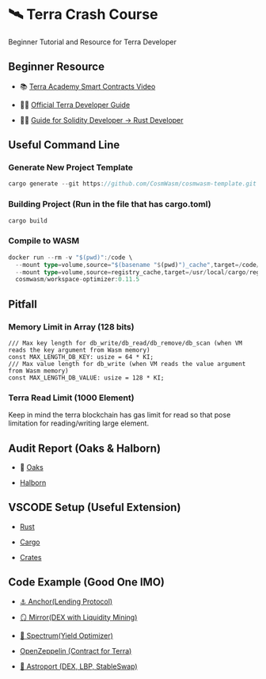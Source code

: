 # 🛰️ Terra Crash Course
Beginner Tutorial and Resource for Terra Developer

## Beginner Resource 

- 📚 [Terra Academy Smart Contracts Video](https://academy.terra.money/courses/cosmwasm-smart-contracts-i)

- 👨‍💻 [Official Terra Developer Guide](https://docs.terra.money/Tutorials/Smart-contracts/Overview.html#developer-tools)

- 🧙‍♂️ [Guide for Solidity Developer -> Rust Developer](https://twitter.com/wencol5/status/1478697964071624706?s=20)

## Useful Command Line

### Generate New Project Template 
```rust
cargo generate --git https://github.com/CosmWasm/cosmwasm-template.git --branch 0.16 your-project-name
```
### Building Project (Run in the file that has cargo.toml)
```rust
cargo build
```
### Compile to WASM
```rust
docker run --rm -v "$(pwd)":/code \
  --mount type=volume,source="$(basename "$(pwd)")_cache",target=/code/target \
  --mount type=volume,source=registry_cache,target=/usr/local/cargo/registry \
  cosmwasm/workspace-optimizer:0.11.5
```

## Pitfall

### Memory Limit in Array (128 bits)
```
/// Max key length for db_write/db_read/db_remove/db_scan (when VM reads the key argument from Wasm memory)
const MAX_LENGTH_DB_KEY: usize = 64 * KI;
/// Max value length for db_write (when VM reads the value argument from Wasm memory)
const MAX_LENGTH_DB_VALUE: usize = 128 * KI;
```

### Terra Read Limit (1000 Element)
Keep in mind the terra blockchain has gas limit for read so that pose limitation
for reading/writing large element.


## Audit Report (Oaks & Halborn) 

- 🌳 [Oaks](https://github.com/oak-security/audit-reports)

- [Halborn](https://halborn.com/resources/)

## VSCODE Setup (Useful Extension)

- [Rust](https://marketplace.visualstudio.com/items?itemName=rust-lang.rust)

- [Cargo](https://marketplace.visualstudio.com/items?itemName=panicbit.cargo)

- [Crates](https://marketplace.visualstudio.com/items?itemName=serayuzgur.crates)

## Code Example (Good One IMO)

- [⚓ Anchor(Lending Protocol)](https://github.com/Anchor-Protocol)

- [🪞 Mirror(DEX with Liquidity Mining)](https://github.com/Mirror-Protocol)

- [🌈 Spectrum(Yield Optimizer)](https://github.com/spectrumprotocol)

- [OpenZeppelin (Contract for Terra)](https://github.com/CosmWasm/cw-plus)

- [🌌 Astroport (DEX, LBP, StableSwap)](https://github.com/astroport-fi)

